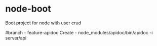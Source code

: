 # node-boot
Boot project for node with user crud 

#branch - feature-apidoc
Create - node_modules/apidoc/bin/apidoc -i server/api 